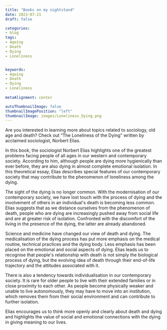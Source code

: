 ```yaml
---
title: "Books on my nightstand"
date: 2023-07-21
draft: false

categories:
- blog
tags: 
- Ageing
- Death
- Dying
- Loneliness


keywords:
- Ageing
- Death
- Dying
- Loneliness
  
metaAlignment: center

autoThumbnailImage: false
thumbnailImagePosition: "left"
thumbnailImage: images/Loneliness_Dying.png
---
```

Are you interested in learning more about topics related to sociology, old age and death? Check out “The Loneliness of the Dying” written by acclaimed sociologist, Norbert Elias.
<!--more-->

In this book, the sociologist Norbert Elias highlights one of the greatest problems facing people of all ages in our western and contemporary society. According to him, although people are dying more hygienically than ever before, they are also dying in almost complete emotional isolation. In this theoretical essay, Elias describes special features of our contemporary society that may contribute to the phenomenon of loneliness among the dying. 

The sight of the dying is no longer common. With the modernisation of our contemporary society, we have lost touch with the process of dying and the involvement of others in an individual's death is becoming less common.  Elias suggests that as we distance ourselves from the phenomenon of death, people who are dying are increasingly pushed away from social life and are at greater risk of isolation. Confronted with the discomfort of the living in the presence of the dying, the latter are already abandoned. 
   
Science and medicine have changed our view of death and dying. The medicalisation of the dying process has put more emphasis on the medical routine, technical practices and the dying body. Less emphasis has been placed on the emotional and social aspects of dying. Elias leads us to recognise that people's relationship with death is not simply the biological process of dying, but the evolving idea of death through their end-of-life trajectory and the attitudes associated with it.
   
There is also a tendency towards individualisation in our contemporary society. It is rare for older people to live with their extended families or in close proximity to each other. As people become physically weaker and unable to live autonomously, they may have to move into an institution, which removes them from their social environment and can contribute to further isolation. 

Elias encourages us to think more openly and clearly about death and dying and highlights the value of social and emotional connections with the dying in giving meaning to our lives. 